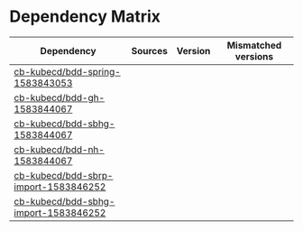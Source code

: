 # Dependency Matrix

Dependency | Sources | Version | Mismatched versions
---------- | ------- | ------- | -------------------
[cb-kubecd/bdd-spring-1583843053](https://github.com/cb-kubecd/bdd-spring-1583843053.git) |  | []() | 
[cb-kubecd/bdd-gh-1583844067](https://github.com/cb-kubecd/bdd-gh-1583844067.git) |  | []() | 
[cb-kubecd/bdd-sbhg-1583844067](https://github.com/cb-kubecd/bdd-sbhg-1583844067.git) |  | []() | 
[cb-kubecd/bdd-nh-1583844067](https://github.com/cb-kubecd/bdd-nh-1583844067.git) |  | []() | 
[cb-kubecd/bdd-sbrp-import-1583846252](https://github.com/cb-kubecd/bdd-sbrp-import-1583846252.git) |  | []() | 
[cb-kubecd/bdd-sbhg-import-1583846252](https://github.com/cb-kubecd/bdd-sbhg-import-1583846252.git) |  | []() | 
